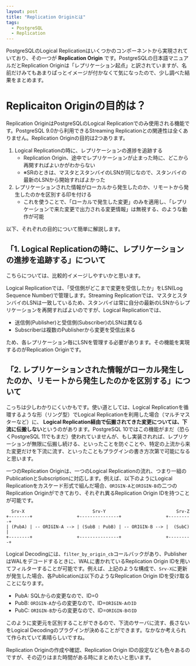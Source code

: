 ```yaml
---
layout: post
title: "Replication Originとは"
tags:
  - PostgreSQL
  - Replication
---
```


PostgreSQLのLogical Replicationはいくつかのコンポーネントから実現されていており、その一つが **Replication Origin** です。PostgreSQLの日本語マニュアルだとReplication Originは「レプリケーション起点」と訳されていますが、名前だけみてもあまりぱっとイメージが付かなくて気になったので、少し調べた結果をまとめます。

# Replicaiton Originの目的は？
Replication OriginはPostgreSQLのLogical Replicationでのみ使用される機能です。PostgreSQL 9.0から利用できるStreaming Replicationとの関連性は全くありません。Replication Originの目的は2つあります。

1. Logical Replicationの時に、レプリケーションの進捗を追跡する
   * Replication Origin、途中でレプリケーションが止まった時に、どこから再開すればよいかがわからない
   * ※SRのときは、マスタとスタンバイのLSNが同じなので、スタンバイの最新のLSNから開始すればよかった
2. レプリケーションされた情報がローカルから発生したのか、リモートから発生したのかを区別する印を付ける
   * これを使うことで、「ローカルで発生した変更」のみを適用し、「レプリケーションで来た変更で出力される変更情報」は無視する、のような動作が可能

以下、それぞれの目的について簡単に解説します。

## 「1. Logical Replicationの時に、レプリケーションの進捗を追跡する」について

こちらについては、比較的イメージしやすいかと思います。

Logical Replicationでは、「受信側がどこまで変更を受信したか」をLSN(Log Sequence Number)で管理します。Streaming Replicationでは、マスタとスタンバイのLSNは一致しているため、スタンバイは常に自分の最新のLSNからレプリケーションを再開すればよいのですが、Logical Replicationでは、

* 送信側(Publisher)と受信側(Subscriber)のLSNは異なる
* Subscriberは複数のPublisherから変更を受信出来る

ため、各レプリケーション毎にLSNを管理する必要があります。その機能を実現するのがReplication Originです。

## 「2. レプリケーションされた情報がローカル発生したのか、リモートから発生したのかを区別する」について

こっちは少しわかりにくいかもです。使い道としては、Logical Replicationを循環するような形（リング型）でLogical Replicationを利用した場合（マルチマスターなど）に、 **Logical Replication経由で伝搬されてきた変更については、下流に伝搬しない**というのがあります。PostgreSQL 10ではこの機能がまだ（恐らくPostgreSQL 11でもまだ）使われていませんが、もし実装されれば、レプリケーションが無限に伝搬し続ける、といったことを防ぐことや、特定の上流から来た変更だけを下流に流す、といったこともプラグインの書き方次第で可能になると思います。

一つのReplication Originは、一つのLogical Replicationの流れ、つまり一組のPublicationとSubscriptionに対応します。例えば、以下のようにLogical Replicationをカスケード形式で組んだ場合、`ORIGIN-A`と`ORIGIN-B`の二つのReplication Originができており、それぞれ異るReplication Origin IDを持つことが可能です。

```
  Srv-X                          Srv-Y                           Srv-Z
+--------+                 +---------------+                 +---------+
| (PubA) | -- ORIGIN-A --> | (SubB : PubB) | -- ORIGIN-B --> |  (SubC) |
+--------+                 +---------------+                 +---------+
```

Logical Decodingには、`filter_by_origin_cb`コールバックがあり、PublisherはWALをデコードするときに、WALに書かれているReplication Origin IDを用いてフィルターすることが可能です。例えば、上記のような構成で、`Srv-X`に更新が発生した場合、各Publicationは以下のようなReplication Origin IDを受け取ることになります。

* PubA: SQLからの変更なので、ID=0
* PubB: `ORIGIN-A`からの変更なので、ID=`ORIGIN-AのID`
* PubC: `ORIGIN-B`からの変更なので、ID=`ORIGIN-BのID`

このように変更元を区別することができるので、下流のサーバに流す、長さないをLogical Decodingのプラグインが決めることができます。なかなか考えられて作られていて素晴らしいですね。

Replication Originの作成や確認、Replication Origin IDの設定なども色々あるのですが、その辺りはまた時間がある時にまとめたいと思います。
